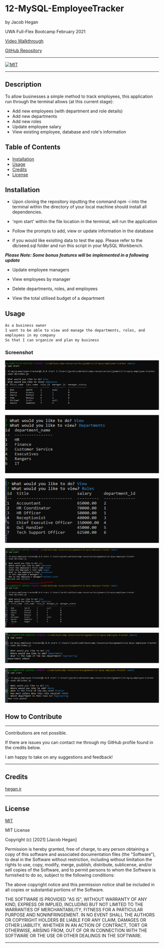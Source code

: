 # 12-MySQL-EmployeeTracker
by Jacob Hegan

UWA Full-Flex Bootcamp February 2021

[Video Walkthrough]()

[GitHub Repository](https://github.com/heganjr/11-mysql-employee-tracker-JH)

---

[![MIT](https://img.shields.io/badge/licence-MIT-brightgreen)](https://choosealicense.com/licenses/mit/)

---

## Description

To allow businesses a simple method to track employees, this application run through the terminal allows (at this current stage):

- Add new employees (with department and role details)
- Add new departments
- Add new roles
- Update employee salary
- View existing employee, database and role's information

## Table of Contents

- [Installation](#installation)
- [Usage](#usage)
- [Credits](#credits)
- [License](#license)

## Installation

- Upon cloning the repository inputting the command npm -i into the terminal within the directory of your local machine should install all dependencies.

- 'npm start' within the file location in the terminal, will run the application

- Follow the prompts to add, view or update information in the database

- if you would like exisiting data to test the app. Please refer to the db/seed.sql folder and run this script in your MySQL Workbench.

***Please Note: Some bonus features will be implemented in a following update***

 * Update employee managers

  - View employees by manager

  - Delete departments, roles, and employees

  - View the total utilised budget of a department


## Usage

```
As a business owner
I want to be able to view and manage the departments, roles, and employees in my company
So that I can organize and plan my business
```

### Screenshot
![view-employees](./images/view-employees.PNG)

![view-departments](./images/view-departments.PNG)

![view-roles](./images/view-roles.PNG)

![employee-add](./images/employee-add.PNG)

![department-add](./images/department-add.PNG)

![role-add](./images/role-add.PNG)



## How to Contribute

---

Contributions are not possible.

If there are issues you can contact me through my GitHub profile found in the credits below.

I am happy to take on any suggestions and feedback!

---

## Credits

[hegan.jr](https://github.com/heganjr)

---

## License

[MIT](https://choosealicense.com/licenses/mit/)

MIT License

  Copyright (c) [2021] [Jacob Hegan]
  
  Permission is hereby granted, free of charge, to any person obtaining a copy
  of this software and associated documentation files (the "Software"), to deal
  in the Software without restriction, including without limitation the rights
  to use, copy, modify, merge, publish, distribute, sublicense, and/or sell
  copies of the Software, and to permit persons to whom the Software is
  furnished to do so, subject to the following conditions:
  
  The above copyright notice and this permission notice shall be included in all
  copies or substantial portions of the Software.
  
  THE SOFTWARE IS PROVIDED "AS IS", WITHOUT WARRANTY OF ANY KIND, EXPRESS OR
  IMPLIED, INCLUDING BUT NOT LIMITED TO THE WARRANTIES OF MERCHANTABILITY,
  FITNESS FOR A PARTICULAR PURPOSE AND NONINFRINGEMENT. IN NO EVENT SHALL THE
  AUTHORS OR COPYRIGHT HOLDERS BE LIABLE FOR ANY CLAIM, DAMAGES OR OTHER
  LIABILITY, WHETHER IN AN ACTION OF CONTRACT, TORT OR OTHERWISE, ARISING FROM,
  OUT OF OR IN CONNECTION WITH THE SOFTWARE OR THE USE OR OTHER DEALINGS IN THE
  SOFTWARE.

---
